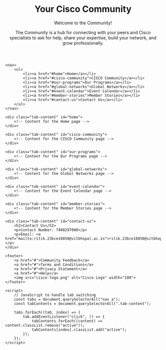 <html lang="en">
<head>
    <meta charset="UTF-8">
    <meta name="viewport" content="width=device-width, initial-scale=1.0">
    <title>Your Cisco Community</title>
    <link rel="stylesheet" href="styles.css">
    <style>
        /* Add your CSS styles here */
    </style>
</head>
<body>
    <header>
        <h1>Your Cisco Community</h1>
        <p>Welcome to the Community!</p>
        <p>The Community is a hub for connecting with your peers and Cisco specialists to ask for help, share your expertise, build your network, and grow professionally.</p>
    </header>

    <nav>
        <ul>
            <li><a href="#home">Home</a></li>
            <li><a href="#cisco-community">CISCO Community</a></li>
            <li><a href="#our-programs">Our Programs</a></li>
            <li><a href="#global-networks">Global Networks</a></li>
            <li><a href="#event-calendar">Event Calendar</a></li>
            <li><a href="#member-stories">Member Stories</a></li>
            <li><a href="#contact-us">Contact Us</a></li>
        </ul>
    </nav>

    <div class="tab-content" id="home">
        <!-- Content for the Home page -->
    </div>

    <div class="tab-content" id="cisco-community">
        <!-- Content for the CISCO Community page -->
    </div>

    <div class="tab-content" id="our-programs">
        <!-- Content for the Our Programs page -->
    </div>

    <div class="tab-content" id="global-networks">
        <!-- Content for the Global Networks page -->
    </div>

    <div class="tab-content" id="event-calendar">
        <!-- Content for the Event Calendar page -->
    </div>

    <div class="tab-content" id="member-stories">
        <!-- Content for the Member Stories page -->
    </div>

    <div class="tab-content" id="contact-us">
        <h2>Contact Us</h2>
        <p>Contact Number: 7408297060</p>
        <p>Email: <a href="mailto:ritik.23bce10850@vitbhopal.ac.in">ritik.23bce10850@vitbhopal.ac.in</a></p>
    </div>

    <footer>
        <a href="#">Community Feedback</a>
        <a href="#">Terms and Conditions</a>
        <a href="#">Privacy Statement</a>
        <a href="#">Help</a>
        <img src="cisco-logo.png" alt="Cisco Logo" width="100">
    </footer>

    <script>
        // JavaScript to handle tab switching
        const tabs = document.querySelectorAll("nav a");
        const tabContents = document.querySelectorAll(".tab-content");

        tabs.forEach((tab, index) => {
            tab.addEventListener("click", () => {
                tabContents.forEach((content) => content.classList.remove("active"));
                tabContents[index].classList.add("active");
            });
        });
    </script>
</body>
</html>
